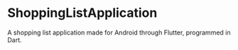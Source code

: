 # ShoppingListApplication
A shopping list application made for Android through Flutter, programmed in Dart.
